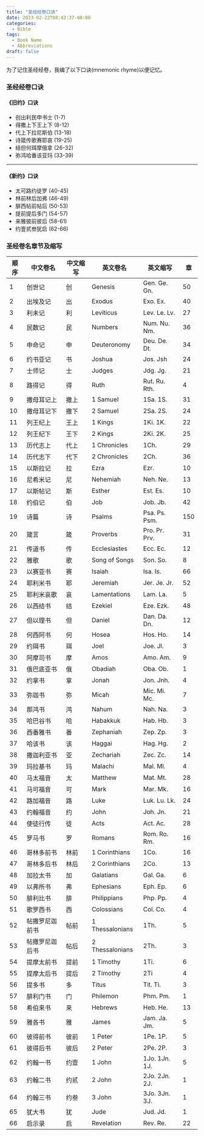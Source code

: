 ```yaml
---
title: "圣经经卷口诀"
date: 2023-02-22T08:42:37-08:00
categories:
  - Bible
tags:
  - Book Name
  - Abbreviations
draft: false
---
```


为了记住圣经经卷，我编了以下口诀(mnemonic rhyme)以便记忆。

### 圣经经卷口诀
#### 《旧约》口诀
* 创出利民申书士 (1-7)
* 得撒上下王上下 (8-12)
* 代上下拉尼斯伯 (13-18)
* 诗箴传歌赛耶哀 (19-25)
* 结但何珥摩俄拿 (26-32)
* 弥鸿哈番该亚玛 (33-39)

<hr>

#### 《新约》口诀
* 太可路约徒罗 (40-45)
* 林前林后加弗 (46-49)
* 腓西帖前帖后 (50-53)
* 提前提后多门 (54-57)
* 来雅彼前彼后 (58-61)
* 约壹贰叁犹启 (62-66)

### 圣经卷名章节及缩写

| 顺序  |中文卷名   |中文缩写|英文卷名           |英文缩写         |章  |
|-----|-------|----|---------------|-------------|---|
| 1   |创世记    |创   |Genesis        |Gen. Ge. Gn. |50 |
| 2   |出埃及记   |出   |Exodus         |Exo. Ex.     |40 |
| 3   |利未记    |利   |Leviticus      |Lev. Le. Lv. |27 |
| 4   |民数记    |民   |Numbers        |Num. Nu. Nm. |36 |
| 5   |申命记    |申   |Deuteronomy    |Deu. De. Dt. |34 |
| 6   |约书亚记   |书   |Joshua         |Jos. Jsh     |24 |
| 7   |士师记    |士   |Judges         |Jdg. Jg.     |21 |
| 8   |路得记    |得   |Ruth           |Rut. Ru. Rth.|4  |
| 9   |撒母耳记上  |撒上  |1 Samuel       |1Sa. 1S.     |31 |
| 10  |撒母耳记下  |撒下  |2 Samuel       |2Sa. 2S.     |24 |
| 11  |列王纪上   |王上  |1 Kings        |1Ki. 1K.     |22 |
| 12  |列王纪下   |王下  |2 Kings        |2Ki. 2K.     |25 |
| 13  |历代志上   |代上  |1 Chronicles   |1Ch.         |29 |
| 14  |历代志下   |代下  |2 Chronicles   |2Ch.         |36 |
| 15  |以斯拉记   |拉   |Ezra           |Ezr.         |10 |
| 16  |尼希米记   |尼   |Nehemiah       |Neh. Ne.     |13 |
| 17  |以斯帖记   |斯   |Esther         |Est. Es.     |10 |
| 18  |约伯记    |伯   |Job            |Job. Jb.     |42 |
| 19  |诗篇     |诗   |Psalms         |Psa. Ps. Psm.|150|
| 20  |箴言     |箴   |Proverbs       |Pro. Pr. Prv.|31 |
| 21  |传道书    |传   |Ecclesiastes   |Ecc. Ec.     |12 |
| 22  |雅歌     |歌   |Song of Songs  |Son. So.     |8  |
| 23  |以赛亚书   |赛   |Isaiah         |Isa. Is.     |66 |
| 24  |耶利米书   |耶   |Jeremiah       |Jer. Je. Jr. |52 |
| 25  |耶利米哀歌  |哀   |Lamentations   |Lam. La.     |5  |
| 26  |以西结书   |结   |Ezekiel        |Eze. Ezk.    |48 |
| 27  |但以理书   |但   |Daniel         |Dan. Da. Dn. |12 |
| 28  |何西阿书   |何   |Hosea          |Hos. Ho.     |14 |
| 29  |约珥书    |珥   |Joel           |Joe. Jl.     |3  |
| 30  |阿摩司书   |摩   |Amos           |Amo. Am.     |9  |
| 31  |俄巴底亚书  |俄   |Obadiah        |Oba. Ob.     |1  |
| 32  |约拿书    |拿   |Jonah          |Jon. Jnh.    |4  |
| 33  |弥迦书    |弥   |Micah          |Mic. Mi. Mc. |7  |
| 34  |那鸿书    |鸿   |Nahum          |Nah. Na.     |3  |
| 35  |哈巴谷书   |哈   |Habakkuk       |Hab. Hb.     |3  |
| 36  |西番雅书   |番   |Zephaniah      |Zep. Zp.     |3  |
| 37  |哈该书    |该   |Haggai         |Hag. Hg.     |2  |
| 38  |撒迦利亚书  |亚   |Zechariah      |Zec. Zc.     |14 |
| 39  |玛拉基书   |玛   |Malachi        |Mal. Ml.     |4  |
| 40  |马太福音   |太   |Matthew        |Mat. Mt.     |28 |
| 41  |马可福音   |可   |Mark           |Mar. Mk.     |16 |
| 42  |路加福音   |路   |Luke           |Luk. Lu. Lk. |24 |
| 43  |约翰福音   |约   |John           |Joh. Jn.     |21 |
| 44  |使徒行传   |徒   |Acts           |Act. Ac.     |28 |
| 45  |罗马书    |罗   |Romans         |Rom. Ro. Rm. |16 |
| 46  |哥林多前书  |林前  |1 Corinthians  |1Co.         |16 |
| 47  |哥林多后书  |林后  |2 Corinthians  |2Co.         |13 |
| 48  |加拉太书   |加   |Galatians      |Gal. Ga.     |6  |
| 49  |以弗所书   |弗   |Ephesians      |Eph. Ep.     |6  |
| 50  |腓利比书   |腓   |Philippians    |Php. Pp.     |4  |
| 51  |歌罗西书   |西   |Colossians     |Col. Co.     |4  |
| 52  |帖撒罗尼迦前书|帖前  |1 Thessalonians|1Th.         |5  |
| 53  |帖撒罗尼迦后书|帖后  |2 Thessalonians|2Th.         |3  |
| 54  |提摩太前书  |提前  |1 Timothy      |1Ti.         |6  |
| 55  |提摩太后书  |提后  |2 Timothy      |2Ti          |4  |
| 56  |提多书    |多   |Titus          |Tit. Ti.     |3  |
| 57  |腓利门书   |门   |Philemon       |Phm. Pm.     |1  |
| 58  |希伯来书   |来   |Hebrews        |Heb. He.     |13 |
| 59  |雅各书    |雅   |James          |Jam. Ja. Jm. |5  |
| 60  |彼得前书   |彼前  |1 Peter        |1Pe. 1P.     |5  |
| 61  |彼得后书   |彼后  |2 Peter        |2Pe. 2P.     |3  |
| 62  |约翰一书   |约壹  |1 John         |1Jo. 1Jn. 1J.|5  |
| 63  |约翰二书   |约贰  |2 John         |2Jo. 2Jn. 2J.|1  |
| 64  |约翰三书   |约叁  |3 John         |3Jo. 3Jn. 3J.|1  |
| 65  |犹大书    |犹   |Jude           |Jud. Jd.     |1  |
| 66  |启示录    |启   |Revelation     |Rev. Re.     |22 |
